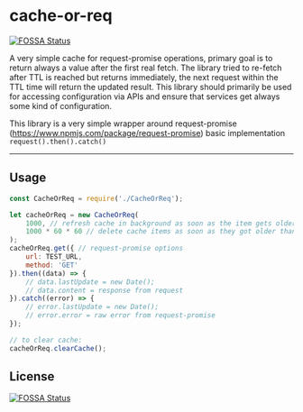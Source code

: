 # cache-or-req 
[![FOSSA Status](https://app.fossa.io/api/projects/git%2Bgithub.com%2FAigent%2Fcache-or-req.svg?type=shield)](https://app.fossa.io/projects/git%2Bgithub.com%2FAigent%2Fcache-or-req?ref=badge_shield)


A very simple cache for request-promise operations, primary goal is to return always a value after the first real fetch. The library tried to re-fetch after TTL is reached but returns immediately, the next request within the TTL time will return the updated result. This library should primarily be used for accessing configuration via APIs and ensure that services get always some kind of configuration.

This library is a very simple wrapper around request-promise (https://www.npmjs.com/package/request-promise) basic implementation `request().then().catch()`


---------------------------------------
## Usage

```javascript
const CacheOrReq = require('./CacheOrReq');

let cacheOrReq = new CacheOrReq(
    1000, // refresh cache in background as soon as the item gets older than one second
    1000 * 60 * 60 // delete cache items as soon as they got older than 1 hour without accessing it
);
cacheOrReq.get({ // request-promise options
    url: TEST_URL,
    method: 'GET'
}).then((data) => {
    // data.lastUpdate = new Date();
    // data.content = response from request
}).catch((error) => {
    // error.lastUpdate = new Date();
    // error.error = raw error from request-promise
});

// to clear cache:
cacheOrReq.clearCache();

```


## License
[![FOSSA Status](https://app.fossa.io/api/projects/git%2Bgithub.com%2FAigent%2Fcache-or-req.svg?type=large)](https://app.fossa.io/projects/git%2Bgithub.com%2FAigent%2Fcache-or-req?ref=badge_large)